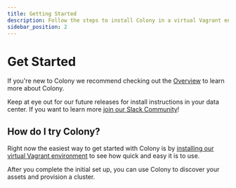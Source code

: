 ```yaml
---
title: Getting Started
description: Follow the steps to install Colony in a virtual Vagrant environment
sidebar_position: 2
---
```


# Get Started

If you're new to Colony we recommend checking out the [Overview](/docs/index.md) to learn more about Colony.

Keep at eye out for our future releases for install instructions in your data center. If you want to learn more [join our Slack Community](https://konstructio.slack.com/)! 

## How do I try Colony?

Right now the easiest way to get started with Colony is by [installing our virtual Vagrant environment](virtual-install) to see how quick and easy it is to use. 

After you complete the initial set up, you can use Colony to discover your assets and provision a cluster. 